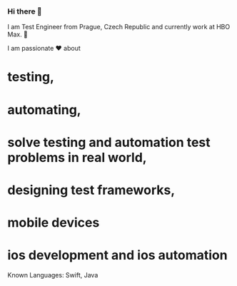 ### Hi there 👋
I am Test Engineer from Prague, Czech Republic and currently work at HBO Max. 🔭 

I am passionate ❤️ about

# testing,
# automating,
# solve testing and automation test problems in real world,
# designing test frameworks,
# mobile devices
# ios development and ios automation

Known Languages:
		Swift, Java
<!--
**darinamas/darinamas** is a ✨ _special_ ✨ repository because its `README.md` (this file) appears on your GitHub profile.

Here are some ideas to get you started:

- 🔭 I’m currently working on ...
- 🌱 I’m currently learning ...
- 👯 I’m looking to collaborate on ...
- 🤔 I’m looking for help with ...
- 💬 Ask me about ...
- 📫 How to reach me: ...
- 😄 Pronouns: ...
- ⚡ Fun fact: ...
-->
